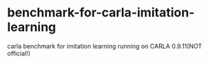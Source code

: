 # benchmark-for-carla-imitation-learning
carla benchmark for imitation learning running on CARLA 0.9.11(NOT official!)
